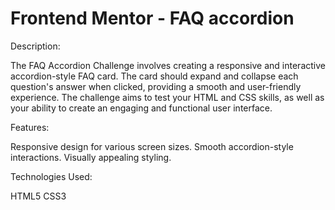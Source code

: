 # Frontend Mentor - FAQ accordion



Description:


The FAQ Accordion Challenge involves creating a responsive and interactive accordion-style FAQ card. The card should expand and collapse each question's answer when clicked, providing a smooth and user-friendly experience. The challenge aims to test your HTML and CSS skills, as well as your ability to create an engaging and functional user interface.

Features:

Responsive design for various screen sizes.
Smooth accordion-style interactions.
Visually appealing styling.

Technologies Used:

HTML5
CSS3